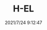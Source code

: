 ﻿---
layout: post 
title: H-EL 
is_home: true
tags: GRE 1301
categories: housing-terminal
overview: 
series: 
part_number: 590-1
thumb_img: 
small_img: static/202107/590-20210724.jpg
date: 2021/7/24 9:12:47
---



